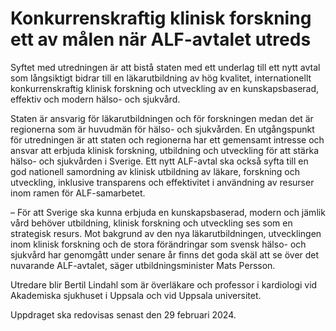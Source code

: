 # Konkurrenskraftig klinisk forskning ett av målen när ALF-avtalet utreds

Syftet med utredningen är att bistå staten med ett underlag till ett nytt avtal som långsiktigt bidrar till en läkarutbildning av hög kvalitet, internationellt konkurrenskraftig klinisk forskning och utveckling av en kunskapsbaserad, effektiv och modern hälso\- och sjukvård.

Staten är ansvarig för läkarutbildningen och för forskningen medan det är regionerna som är huvudmän för hälso\- och sjukvården. En utgångspunkt för utredningen är att staten och regionerna har ett gemensamt intresse och ansvar att erbjuda klinisk forskning, utbildning och utveckling för att stärka hälso\- och sjukvården i Sverige. Ett nytt ALF\-avtal ska också syfta till en god nationell samordning av klinisk utbildning av läkare, forskning och utveckling, inklusive transparens och effektivitet i användning av resurser inom ramen för ALF\-samarbetet.

– För att Sverige ska kunna erbjuda en kunskapsbaserad, modern och jämlik vård behöver utbildning, klinisk forskning och utveckling ses som en strategisk resurs. Mot bakgrund av den nya läkarutbildningen, utvecklingen inom klinisk forskning och de stora förändringar som svensk hälso\- och sjukvård har genomgått under senare år finns det goda skäl att se över det nuvarande ALF\-avtalet, säger utbildningsminister Mats Persson.

Utredare blir Bertil Lindahl som är överläkare och professor i kardiologi vid Akademiska sjukhuset i Uppsala och vid Uppsala universitet.

Uppdraget ska redovisas senast den 29 februari 2024\.
